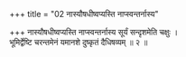 +++
title = "02 नास्यौषधीष्वप्यस्ति नाप्स्वन्तर्नास्य"

+++
नास्यौषधीष्वप्यस्ति नाप्स्वन्तर्नास्य सूर्यं सन्दृशमेति चक्षुः ।  
भूमिर्द्वेष्टि चरन्तमेनं यमानशे दुष्कृतं दैधिषव्यम् ॥ २ ॥